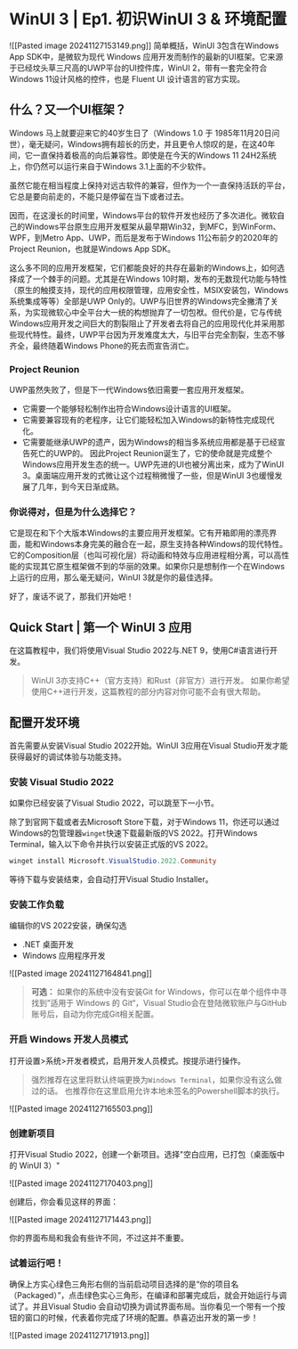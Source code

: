 # WinUI 3 | Ep1. 初识WinUI 3 & 环境配置
![[Pasted image 20241127153149.png]]
简单概括，WinUI 3包含在Windows App SDK中，是微软为现代 Windows 应用开发而制作的最新的UI框架。它来源于已经坟头草三尺高的UWP平台的UI控件库，WinUI 2，带有一套完全符合Windows 11设计风格的控件，也是 Fluent UI 设计语言的官方实现。

## 什么？又一个UI框架？

Windows 马上就要迎来它的40岁生日了（Windows 1.0 于 1985年11月20日问世），毫无疑问，Windows拥有超长的历史，并且更令人惊叹的是，在这40年间，它一直保持着极高的向后兼容性。即使是在今天的Windows 11 24H2系统上，你仍然可以运行来自于Windows 3.1上面的不少软件。

虽然它能在相当程度上保持对远古软件的兼容，但作为一个一直保持活跃的平台，它总是要向前走的，不能只是停留在当下或者过去。

因而，在这漫长的时间里，Windows平台的软件开发也经历了多次进化。微软自己的Windows平台原生应用开发框架从最早期Win32，到MFC，到WinForm、WPF，到Metro App、UWP，而后是发布于Windows 11公布前夕的2020年的Project Reunion，也就是Windows App SDK。

这么多不同的应用开发框架，它们都能良好的共存在最新的Windows上，如何选择成了一个棘手的问题。尤其是在Windows 10时期，发布的无数现代功能与特性（原生的触摸支持，现代的应用权限管理，应用安全性，MSIX安装包，Windows系统集成等等）全部是UWP Only的。UWP与旧世界的Windows完全撇清了关系，为实现微软心中全平台大一统的构想抛弃了一切包袱。但代价是，它与传统Windows应用开发之间巨大的割裂阻止了开发者去将自己的应用现代化并采用那些现代特性。最终，UWP平台因为开发难度太大，与旧平台完全割裂，生态不够齐全，最终随着Windows Phone的死去而宣告消亡。

### Project Reunion

UWP虽然失败了，但是下一代Windows依旧需要一套应用开发框架。
- 它需要一个能够轻松制作出符合Windows设计语言的UI框架。
- 它需要兼容现有的老程序，让它们能轻松加入Windows的新特性完成现代化。
- 它需要能继承UWP的遗产，因为Windows的相当多系统应用都是基于已经宣告死亡的UWP的。
因此Project Reunion诞生了，它的使命就是完成整个Windows应用开发生态的统一。UWP先进的UI也被分离出来，成为了WinUI 3。桌面端应用开发的式微让这个过程稍微慢了一些，但是WinUI 3也缓慢发展了几年，到今天日渐成熟。

### 你说得对，但是为什么选择它？

它是现在和下个大版本Windows的主要应用开发框架。它有开箱即用的漂亮界面，能和Windows本身完美的融合在一起，原生支持各种Windows的现代特性。它的Composition层（也叫可视化层）将动画和特效与应用进程相分离，可以高性能的实现其它原生框架做不到的华丽的效果。如果你只是想制作一个在Windows上运行的应用，那么毫无疑问，WinUI 3就是你的最佳选择。

好了，废话不说了，那我们开始吧！

## Quick Start | 第一个 WinUI 3 应用

在这篇教程中，我们将使用Visual Studio 2022与.NET 9，使用C#语言进行开发。

> WinUI 3亦支持C++（官方支持）和Rust（非官方）进行开发。
> 如果你希望使用C++进行开发，这篇教程的部分内容对你可能不会有很大帮助。

## 配置开发环境

首先需要从安装Visual Studio 2022开始。WinUI 3应用在Visual Studio开发才能获得最好的调试体验与功能支持。

### 安装 Visual Studio 2022

如果你已经安装了Visual Studio 2022，可以跳至下一小节。

除了到官网下载或者去Microsoft Store下载，对于Windows 11，你还可以通过Windows的包管理器`winget`快速下载最新版的VS 2022。打开Windows Terminal，输入以下命令并执行以安装正式版的VS 2022。

```powershell
winget install Microsoft.VisualStudio.2022.Community
```

等待下载与安装结束，会自动打开Visual Studio Installer。

### 安装工作负载

编辑你的VS 2022安装，确保勾选
- .NET 桌面开发
- Windows 应用程序开发

![[Pasted image 20241127164841.png]]

> **可选：** 如果你的系统中没有安装Git for Windows，你可以在单个组件中寻找到”适用于 Windows 的 Git“，Visual Studio会在登陆微软账户与GitHub账号后，自动为你完成Git相关配置。

### 开启 Windows 开发人员模式

打开设置>系统>开发者模式，启用开发人员模式。按提示进行操作。

> 强烈推荐在这里将默认终端更换为`Windows Terminal`，如果你没有这么做过的话。
> 也推荐你在这里启用允许本地未签名的Powershell脚本的执行。

![[Pasted image 20241127165503.png]]

### 创建新项目

打开Visual Studio 2022，创建一个新项目。选择"空白应用，已打包（桌面版中的 WinUI 3）"

![[Pasted image 20241127170403.png]]

创建后，你会看见这样的界面：

![[Pasted image 20241127171443.png]]

你的界面布局和我会有些许不同，不过这并不重要。

### 试着运行吧！

确保上方实心绿色三角形右侧的当前启动项目选择的是“你的项目名（Packaged）”，点击绿色实心三角形，在编译和部署完成后，就会开始运行与调试了。并且Visual Studio 会自动切换为调试界面布局。当你看见一个带有一个按钮的窗口的时候，代表着你完成了环境的配置。恭喜迈出开发的第一步！

![[Pasted image 20241127171913.png]]